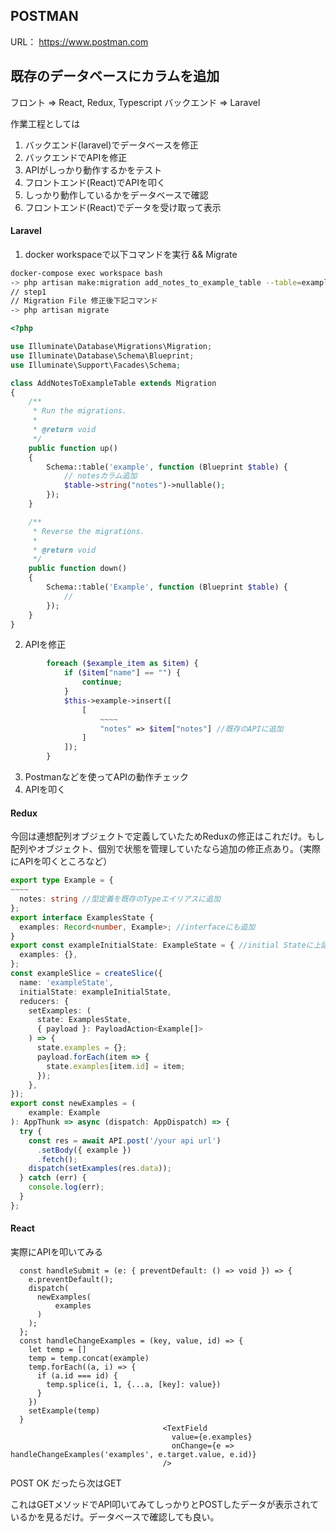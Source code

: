 ## POSTMAN

URL： https://www.postman.com

## 既存のデータベースにカラムを追加

フロント => React, Redux, Typescript バックエンド => Laravel

作業工程としては

1. バックエンド(laravel)でデータベースを修正
2. バックエンドでAPIを修正
3. APIがしっかり動作するかをテスト
4. フロントエンド(React)でAPIを叩く
5. しっかり動作しているかをデータベースで確認
6. フロントエンド(React)でデータを受け取って表示

#### Laravel

1. docker workspaceで以下コマンドを実行 && Migrate

```bash
docker-compose exec workspace bash
-> php artisan make:migration add_notes_to_example_table --table=example 
// step1
// Migration File 修正後下記コマンド
-> php artisan migrate
```

```php
<?php

use Illuminate\Database\Migrations\Migration;
use Illuminate\Database\Schema\Blueprint;
use Illuminate\Support\Facades\Schema;

class AddNotesToExampleTable extends Migration
{
    /**
     * Run the migrations.
     *
     * @return void
     */
    public function up()
    {
        Schema::table('example', function (Blueprint $table) {
            // notesカラム追加
            $table->string("notes")->nullable();
        });
    }

    /**
     * Reverse the migrations.
     *
     * @return void
     */
    public function down()
    {
        Schema::table('Example', function (Blueprint $table) {
            //
        });
    }
}
```

2. APIを修正

```php
        foreach ($example_item as $item) {
            if ($item["name"] == "") {
                continue;
            }
            $this->example->insert([
                [
                    ~~~~
                    "notes" => $item["notes"] //既存のAPIに追加
                ]
            ]);
        }
```

3. Postmanなどを使ってAPIの動作チェック
4. APIを叩く

#### Redux

今回は連想配列オブジェクトで定義していたためReduxの修正はこれだけ。もし配列やオブジェクト、個別で状態を管理していたなら追加の修正点あり。（実際にAPIを叩くところなど）

```typescript
export type Example = {
~~~~
  notes: string //型定義を既存のTypeエイリアスに追加
};
export interface ExamplesState {
  examples: Record<number, Example>; //interfaceにも追加
}
export const exampleInitialState: ExampleState = { //initial Stateに上記の型定義が反映される
  examples: {},
};
const exampleSlice = createSlice({
  name: 'exampleState',
  initialState: exampleInitialState,
  reducers: {
    setExamples: (
      state: ExamplesState,
      { payload }: PayloadAction<Example[]>
    ) => {
      state.examples = {};
      payload.forEach(item => {
        state.examples[item.id] = item;
      });
    },
});
export const newExamples = (
    example: Example
): AppThunk => async (dispatch: AppDispatch) => {
  try {
    const res = await API.post('/your api url')
      .setBody({ example })
      .fetch();
    dispatch(setExamples(res.data));
  } catch (err) {
    console.log(err);
  }
};
```

#### React

実際にAPIを叩いてみる

```react
  const handleSubmit = (e: { preventDefault: () => void }) => {
    e.preventDefault();
    dispatch(
      newExamples(
          examples
      )
    );
  };
  const handleChangeExamples = (key, value, id) => {
    let temp = []
    temp = temp.concat(example)
    temp.forEach((a, i) => {
      if (a.id === id) {
        temp.splice(i, 1, {...a, [key]: value})
      }
    })
    setExample(temp)
  }
                                  <TextField
                                    value={e.examples}
                                    onChange={e => handleChangeExamples('examples', e.target.value, e.id)}
                                  />
```

POST OK だったら次はGET

これはGETメソッドでAPI叩いてみてしっかりとPOSTしたデータが表示されているかを見るだけ。データベースで確認しても良い。